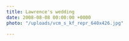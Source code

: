 ```yaml
---
title: Lawrence's wedding
date: 2008-08-08 00:00:00 +0000
photo: "/uploads/vcm_s_kf_repr_640x426.jpg"

---
```

